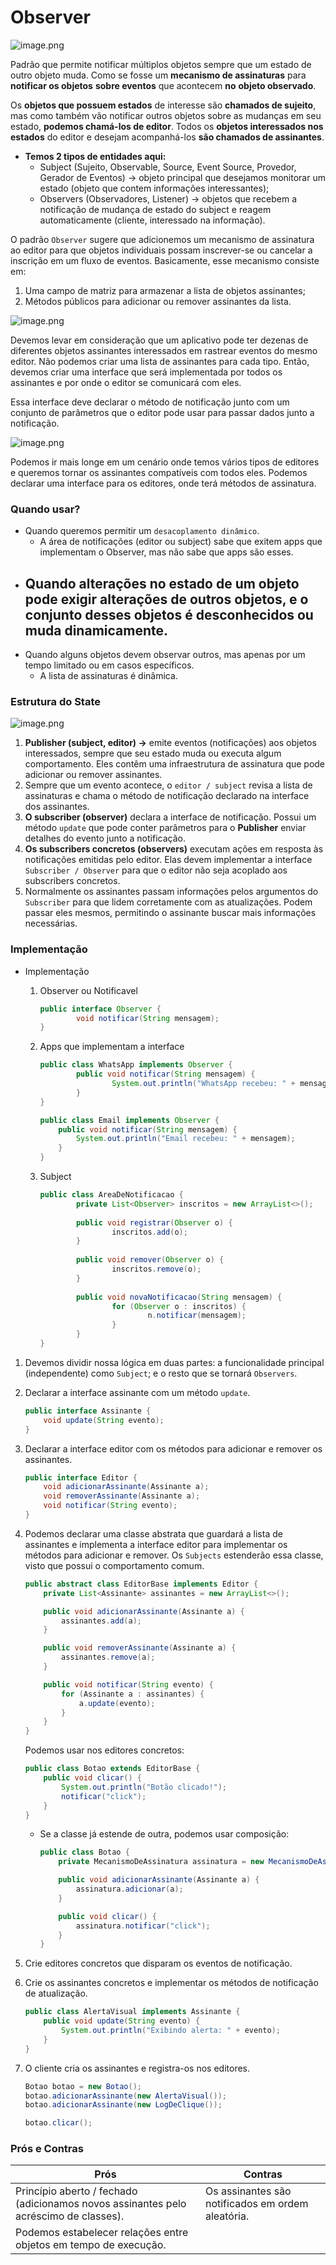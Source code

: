 # Observer

![image.png](https://refactoring.guru/images/patterns/content/observer/observer.png)

<aside>

Padrão que permite notificar múltiplos objetos sempre que um estado de outro objeto muda. Como se fosse um **mecanismo de assinaturas** para **notificar os objetos** **sobre eventos** que acontecem **no** **objeto observado**.

</aside>

Os **objetos que possuem estados** de interesse são **chamados de sujeito**, mas como também vão notificar outros objetos sobre as mudanças em seu estado, **podemos chamá-los de editor**. Todos os **objetos interessados nos estados** do editor e desejam acompanhá-los **são chamados de assinantes**.

- **Temos 2 tipos de entidades aqui:**
    - Subject (Sujeito, Observable, Source, Event Source, Provedor, Gerador de Eventos) → objeto principal que desejamos monitorar um estado (objeto que contem informações interessantes);
    - Observers (Observadores, Listener) → objetos que recebem a notificação de mudança de estado do subject e reagem automaticamente (cliente, interessado na informação).

O padrão `Observer` sugere que adicionemos um mecanismo de assinatura ao editor para que objetos individuais possam inscrever-se ou cancelar a inscrição em um fluxo de eventos. Basicamente, esse mecanismo consiste em:

1. Uma campo de matriz para armazenar a lista de objetos assinantes;
2. Métodos públicos para adicionar ou remover assinantes da lista.

![image.png](https://refactoring.guru/images/patterns/diagrams/observer/solution1-en.png)

Devemos levar em consideração que um aplicativo pode ter dezenas de diferentes objetos assinantes interessados em rastrear eventos do mesmo editor. Não podemos criar uma lista de assinantes para cada tipo. Então, devemos criar uma interface que será implementada por todos os assinantes e por onde o editor se comunicará com eles.

Essa interface deve declarar o método de notificação junto com um conjunto de parâmetros que o editor pode usar para passar dados junto a notificação.

![image.png](https://refactoring.guru/images/patterns/diagrams/observer/solution2-en.png)

Podemos ir mais longe em um cenário onde temos vários tipos de editores e queremos tornar os assinantes compatíveis com todos eles. Podemos declarar uma interface para os editores, onde terá métodos de assinatura.

### Quando usar?

- Quando queremos permitir um `desacoplamento dinâmico`.
    - A área de notificações (editor ou subject) sabe que exitem apps que implementam o Observer, mas não sabe que apps são esses.
- Quando alterações no estado de um objeto pode exigir alterações de outros objetos, e o conjunto desses objetos é desconhecidos ou muda dinamicamente.
  - 
- Quando alguns objetos devem observar outros, mas apenas por um tempo limitado ou em casos específicos.
    - A lista de assinaturas é dinâmica.

### Estrutura do State

![image.png](https://refactoring.guru/images/patterns/diagrams/observer/structure-indexed.png)

1. **Publisher (subject, editor) →** emite eventos (notificações) aos objetos interessados, sempre que seu estado muda ou executa algum comportamento. Eles contêm uma infraestrutura de assinatura que pode adicionar ou remover assinantes.
2. Sempre que um evento acontece, o `editor / subject` revisa a lista de assinaturas e chama o método de notificação declarado na interface dos assinantes.
3. **O subscriber (observer)** declara a interface de notificação. Possui um método `update` que pode conter parâmetros para o **Publisher** enviar detalhes do evento junto a notificação.
4. **Os subscribers concretos (observers)** executam ações em resposta às notificações emitidas pelo editor. Elas devem implementar a interface `Subscriber / Observer` para que o editor não seja acoplado aos subscribers concretos.
5. Normalmente os assinantes passam informações pelos argumentos do `Subscriber` para que lidem corretamente com as atualizações. Podem passar eles mesmos, permitindo o assinante buscar mais informações necessárias.

### Implementação

- Implementação
    1. Observer ou Notificavel

        ```java
        public interface Observer {
        		void notificar(String mensagem);
        }
        ```

    2. Apps que implementam a interface

        ```java
        public class WhatsApp implements Observer {
        		public void notificar(String mensagem) {
        				System.out.println("WhatsApp recebeu: " + mensagem)
        		}
        }
        
        public class Email implements Observer {
            public void notificar(String mensagem) {
                System.out.println("Email recebeu: " + mensagem);
            }
        }
        ```

    3. Subject

        ```java
        public class AreaDeNotificacao {
        		private List<Observer> inscritos = new ArrayList<>();
        		
        		public void registrar(Observer o) {
        				inscritos.add(o);
        		}
        		
        		public void remover(Observer o) {
        				inscritos.remove(o);
        		}
        		
        		public void novaNotificacao(String mensagem) {
        				for (Observer o : inscritos) {
        						n.notificar(mensagem);
        				}
        		}
        }
        ```

1. Devemos dividir nossa lógica em duas partes: a funcionalidade principal (independente) como `Subject`; e o resto que se tornará `Observers`.
2. Declarar a interface assinante com um método `update`.

    ```java
    public interface Assinante {
        void update(String evento);
    }
    ```

3. Declarar a interface editor com os métodos para adicionar e remover os assinantes.

    ```java
    public interface Editor {
        void adicionarAssinante(Assinante a);
        void removerAssinante(Assinante a);
        void notificar(String evento);
    }
    ```

4. Podemos declarar uma classe abstrata que guardará a lista de assinantes e implementa a interface editor para implementar os métodos para adicionar e remover. Os `Subjects` estenderão essa classe, visto que possui o comportamento comum.

    ```java
    public abstract class EditorBase implements Editor {
        private List<Assinante> assinantes = new ArrayList<>();
    
        public void adicionarAssinante(Assinante a) {
            assinantes.add(a);
        }
    
        public void removerAssinante(Assinante a) {
            assinantes.remove(a);
        }
    
        public void notificar(String evento) {
            for (Assinante a : assinantes) {
                a.update(evento);
            }
        }
    }
    ```

   Podemos usar nos editores concretos:

    ```java
    public class Botao extends EditorBase {
        public void clicar() {
            System.out.println("Botão clicado!");
            notificar("click");
        }
    }
    ```

    - Se a classe já estende de outra, podemos usar composição:

        ```java
        public class Botao {
            private MecanismoDeAssinatura assinatura = new MecanismoDeAssinatura();
        
            public void adicionarAssinante(Assinante a) {
                assinatura.adicionar(a);
            }
        
            public void clicar() {
                assinatura.notificar("click");
            }
        }
        ```

5. Crie editores concretos que disparam os eventos de notificação.
6. Crie os assinantes concretos e implementar os métodos de notificação de atualização.

    ```java
    public class AlertaVisual implements Assinante {
        public void update(String evento) {
            System.out.println("Exibindo alerta: " + evento);
        }
    }
    ```

7. O cliente cria os assinantes e registra-os nos editores.

    ```java
    Botao botao = new Botao();
    botao.adicionarAssinante(new AlertaVisual());
    botao.adicionarAssinante(new LogDeClique());
    
    botao.clicar();
    ```


### Prós e Contras

| Prós | Contras |
| --- | --- |
| Princípio aberto / fechado (adicionamos novos assinantes pelo acréscimo de classes). | Os assinantes são notificados em ordem aleatória. |
| Podemos estabelecer relações entre objetos em tempo de execução. |  |